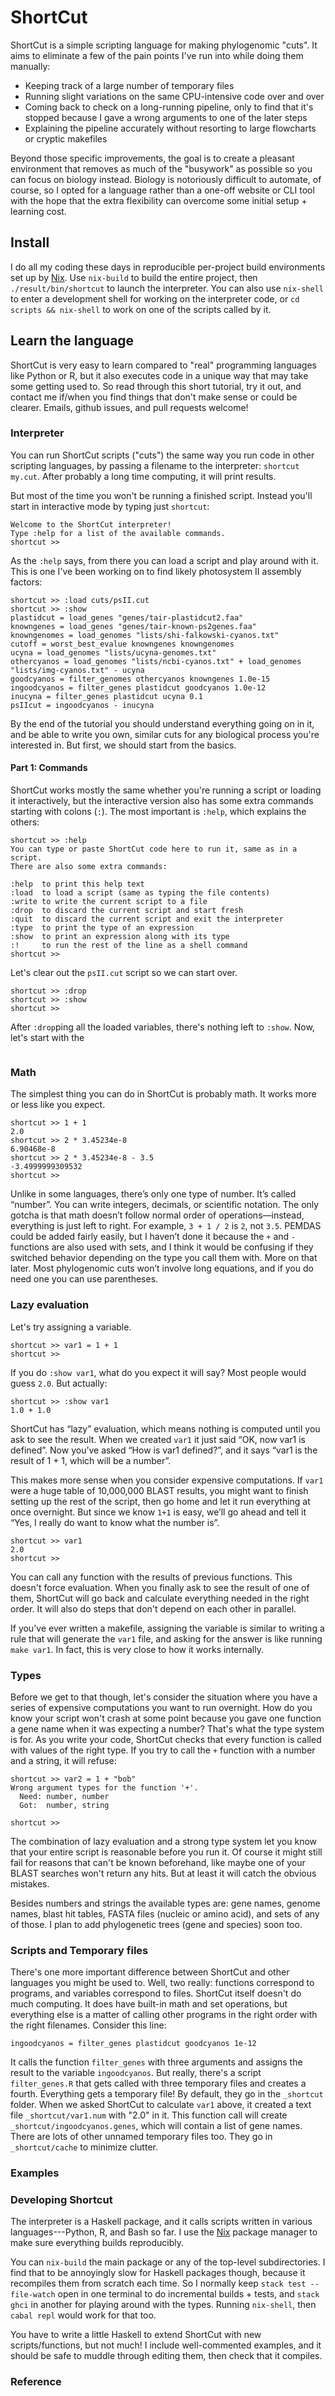# ShortCut

ShortCut is a simple scripting language for making phylogenomic "cuts". It aims
to eliminate a few of the pain points I've run into while doing them manually:

* Keeping track of a large number of temporary files
* Running slight variations on the same CPU-intensive code over and over
* Coming back to check on a long-running pipeline, only to find that it's
  stopped because I gave a wrong arguments to one of the later steps
* Explaining the pipeline accurately without resorting to large flowcharts
  or cryptic makefiles

Beyond those specific improvements, the goal is to create a pleasant
environment that removes as much of the "busywork" as possible so you can focus
on biology instead. Biology is notoriously difficult to automate, of course, so
I opted for a language rather than a one-off website or CLI tool with the hope
that the extra flexibility can overcome some initial setup + learning cost.

## Install

I do all my coding these days in reproducible per-project build environments
set up by [Nix](https://nixos.org/nix/). Use `nix-build` to build the entire
project, then `./result/bin/shortcut` to launch the interpreter. You can also
use `nix-shell` to enter a development shell for working on the interpreter
code, or `cd scripts && nix-shell` to work on one of the scripts called by it.

## Learn the language

ShortCut is very easy to learn compared to "real" programming languages like
Python or R, but it also executes code in a unique way that may take some
getting used to. So read through this short tutorial, try it out, and contact
me if/when you find things that don't make sense or could be clearer. Emails,
github issues, and pull requests welcome!

### Interpreter

You can run ShortCut scripts ("cuts") the same way you run code in other
scripting languages, by passing a filename to the interpreter: `shortcut
my.cut`. After probably a long time computing, it will print results. 

But most of the time you won't be running a finished script. Instead you'll
start in interactive mode by typing just `shortcut`:

~~~
Welcome to the ShortCut interpreter!
Type :help for a list of the available commands.
shortcut >>
~~~

As the `:help` says, from there you can load a script and play around with it.
This is one I've been working on to find likely photosystem II assembly
factors:

~~~
shortcut >> :load cuts/psII.cut 
shortcut >> :show
plastidcut = load_genes "genes/tair-plastidcut2.faa"
knowngenes = load_genes "genes/tair-known-ps2genes.faa"
knowngenomes = load_genomes "lists/shi-falkowski-cyanos.txt"
cutoff = worst_best_evalue knowngenes knowngenomes
ucyna = load_genomes "lists/ucyna-genomes.txt"
othercyanos = load_genomes "lists/ncbi-cyanos.txt" + load_genomes "lists/img-cyanos.txt" - ucyna
goodcyanos = filter_genomes othercyanos knowngenes 1.0e-15
ingoodcyanos = filter_genes plastidcut goodcyanos 1.0e-12
inucyna = filter_genes plastidcut ucyna 0.1
psIIcut = ingoodcyanos - inucyna
~~~

By the end of the tutorial you should understand everything going on in it, and
be able to write you own, similar cuts for any biological process you're
interested in. But first, we should start from the basics.

#### Part 1: Commands

<!-- TODO make this later, after variables and stuff -->

ShortCut works mostly the same whether you're running a script or loading it
interactively, but the interactive version also has some extra commands
starting with colons (`:`). The most important is `:help`, which explains the
others:

~~~
shortcut >> :help
You can type or paste ShortCut code here to run it, same as in a script.
There are also some extra commands:

:help  to print this help text
:load  to load a script (same as typing the file contents)
:write to write the current script to a file
:drop  to discard the current script and start fresh
:quit  to discard the current script and exit the interpreter
:type  to print the type of an expression
:show  to print an expression along with its type
:!     to run the rest of the line as a shell command
shortcut >> 
~~~

Let's clear out the `psII.cut` script so we can start over.

~~~
shortcut >> :drop
shortcut >> :show
shortcut >>
~~~

After `:drop`ping all the loaded variables, there's nothing left to `:show`.
Now, let's start with the 

~~~
~~~

### Math

The simplest thing you can do in ShortCut is probably math. It works more
or less like you expect.

~~~
shortcut >> 1 + 1
2.0
shortcut >> 2 * 3.45234e-8
6.90468e-8
shortcut >> 2 * 3.45234e-8 - 3.5
-3.4999999309532
shortcut >>
~~~

Unlike in some languages, there’s only one type of number. It’s called
“number”. You can write integers, decimals, or scientific notation. The
only gotcha is that math doesn’t follow normal order of operations—instead,
everything is just left to right. For example, `3 + 1 / 2` is `2`, not
`3.5`. PEMDAS could be added fairly easily, but I haven’t done it because the
`+` and `-` functions are also used with sets, and I think it would be
confusing if they switched behavior depending on the type you call them with.
More on that later. Most phylogenomic cuts won’t involve long equations, and if
you do need one you can use parentheses.

### Lazy evaluation

Let's try assigning a variable.

~~~
shortcut >> var1 = 1 + 1
shortcut >>
~~~

If you do `:show var1`, what do you expect it will say? Most people would
guess `2.0`. But actually:

~~~
shortcut >> :show var1
1.0 + 1.0
~~~

ShortCut has “lazy” evaluation, which means nothing is computed until you ask
to see the result.  When we created `var1` it just said “OK, now var1 is
defined”. Now you’ve asked “How is var1 defined?”, and it says “var1 is the
result of 1 + 1, which will be a number”.

This makes more sense when you consider expensive computations.
If `var1` were a huge table of 10,000,000 BLAST results, you might want to
finish setting up the rest of the script, then go home and let it run
everything at once overnight. But since we know `1+1` is easy, we’ll go
ahead and tell it “Yes, I really do want to know what the number is”.

~~~
shortcut >> var1
2.0
shortcut >>
~~~

You can call any function with the results of previous functions. This doesn't
force evaluation. When you finally ask to see the result of one of them,
ShortCut will go back and calculate everything needed in the right order. It
will also do steps that don't depend on each other in parallel.

If you've ever written a makefile, assigning the variable is similar to writing
a rule that will generate the `var1` file, and asking for the answer is like
running `make var1`. In fact, this is very close to how it works internally.

### Types

Before we get to that though, let's consider the situation where you have
a series of expensive computations you want to run overnight. How do you know
your script won't crash at some point because you gave one function a gene name
when it was expecting a number? That's what the type system is for. As you
write your code, ShortCut checks that every function is called with values of
the right type. If you try to call the `+` function with a number and a string,
it will refuse:

~~~
shortcut >> var2 = 1 + "bob"
Wrong argument types for the function '+'.
  Need: number, number
  Got:  number, string

shortcut >> 
~~~

The combination of lazy evaluation and a strong type system let you know that
your entire script is reasonable before you run it. Of course it might still
fail for reasons that can't be known beforehand, like maybe one of your BLAST
searches won't return any hits. But at least it will catch the obvious
mistakes.

Besides numbers and strings the available types are: gene names, genome
names, blast hit tables, FASTA files (nucleic or amino acid), and sets of
any of those. I plan to add phylogenetic trees (gene and species) soon too.

### Scripts and Temporary files

There's one more important difference between ShortCut and other languages you
might be used to. Well, two really: functions correspond to programs, and
variables correspond to files. ShortCut itself doesn't do much computing. It
does have built-in math and set operations, but everything else is a matter of
calling other programs in the right order with the right filenames. Consider
this line:

~~~
ingoodcyanos = filter_genes plastidcut goodcyanos 1e-12
~~~

It calls the function `filter_genes` with three arguments and assigns the
result to the variable `ingoodcyanos`. But really, there's a script
`filter_genes.R` that gets called with three temporary files and creates
a fourth. Everything gets a temporary file! By default, they go in the
`_shortcut` folder. When we asked ShortCut to calculate `var1` above, it
created a text file `_shortcut/var1.num` with "2.0" in it. This function call
will create `_shortcut/ingoodcyanos.genes`, which will contain a list of gene
names. There are lots of other unnamed temporary files too. They go in
`_shortcut/cache` to minimize clutter.

### Examples

### Developing Shortcut

The interpreter is a Haskell package, and it calls scripts written in various
languages---Python, R, and Bash so far. I use the [Nix](https://nixos.org/nix)
package manager to make sure everything builds reproducibly.

You can `nix-build` the main package or any of the top-level subdirectories. I
find that to be annoyingly slow for Haskell packages though, because it
recompiles them from scratch each time. So I normally keep `stack test
--file-watch` open in one terminal to do incremental builds + tests, and `stack
ghci` in another for playing around with the types. Running `nix-shell`, then
`cabal repl` would work for that too.

You have to write a little Haskell to extend ShortCut with new
scripts/functions, but not much! I include well-commented examples, and it
should be safe to muddle through editing them, then check that it compiles.

### Reference
